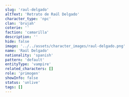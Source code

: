 ```yaml
---
slug: 'raul-delgado'
altText: 'Retrato de Raúl Delgado'
character_type: 'npc'
clan: 'brujah'
coterie: ''
faction: 'camarilla'
description: ''
hide: false
image: '../../assets/character_images/raul-delgado.png'
name: 'Raúl Delgado'
nationality: 'spanish'
pattern: 'default'
entityType: 'vampire'
related_characters: []
role: 'primogen'
showInfo: false
status: 'unlive'
tags: []
---
```

